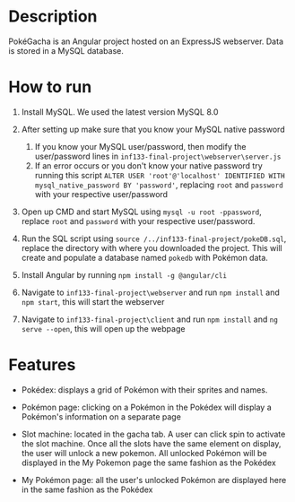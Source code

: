# Description
PokéGacha is an Angular project hosted on an ExpressJS webserver. Data is stored in a MySQL database.

# How to run
1. Install MySQL. We used the latest version MySQL 8.0

2. After setting up make sure that you know your MySQL native password
    1. If you know your MySQL user/password, then modify the user/password lines in `inf133-final-project\webserver\server.js`
    2. If an error occurs or you don't know your native password try running this script `ALTER USER 'root'@'localhost' IDENTIFIED WITH mysql_native_password BY 'password'`, replacing `root` and `password` with your respective user/password
  
3. Open up CMD and start MySQL using `mysql -u root -ppassword`, replace `root` and `password` with your respective user/password.

4. Run the SQL script using `source /../inf133-final-project/pokeDB.sql`, replace the directory with where you downloaded the project. This will create and populate a database named `pokedb` with Pokémon data.

5. Install Angular by running `npm install -g @angular/cli`

6. Navigate to `inf133-final-project\webserver` and run `npm install` and `npm start`, this will start the webserver

7. Navigate to `inf133-final-project\client` and run `npm install` and `ng serve --open`, this will open up the webpage

# Features
- Pokédex: displays a grid of Pokémon with their sprites and names.

- Pokémon page: clicking on a Pokémon in the Pokédex will display a Pokémon's information on a separate page

- Slot machine: located in the gacha tab. A user can click spin to activate the slot machine. Once all the slots have the same element on display, the user will unlock 
  a new pokemon. All unlocked Pokémon will be displayed in the My Pokemon page the same fashion as the Pokédex
  
- My Pokémon page: all the user's unlocked Pokémon are displayed here in the same fashion as the Pokédex
